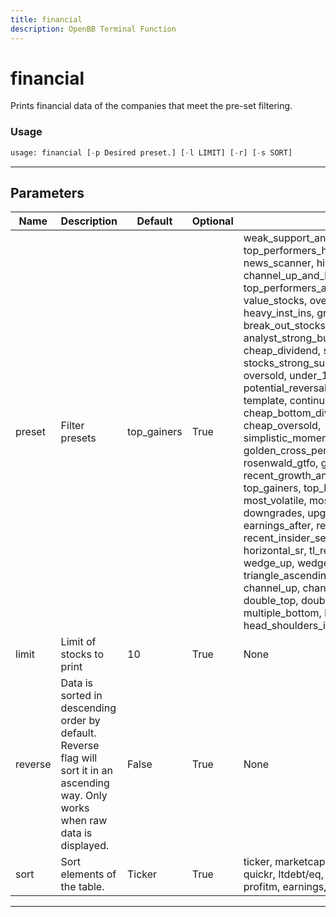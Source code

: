 ```yaml
---
title: financial
description: OpenBB Terminal Function
---
```


# financial

Prints financial data of the companies that meet the pre-set filtering.

### Usage

```python
usage: financial [-p Desired preset.] [-l LIMIT] [-r] [-s SORT]
```

---

## Parameters

| Name | Description | Default | Optional | Choices |
| ---- | ----------- | ------- | -------- | ------- |
| preset | Filter presets | top_gainers | True | weak_support_and_top_performers, buffett_like, top_performers_healthcare, modified_dreman, news_scanner, high_vol_and_low_debt, channel_up_and_low_debt_and_sma_50and200, top_performers_all, bull_runs_over_10pct, value_stocks, oversold_under_5dol, heavy_inst_ins, growth_stocks, unusual_volume, break_out_stocks, oversold_under_3dol, analyst_strong_buy, death_cross, cheap_dividend, short_squeeze_scan, stocks_strong_support_levels, modified_neff, oversold, under_15dol_stocks, potential_reversals, sexy_year, undervalue, template, continued_momentum_scan, cheap_bottom_dividend, top_performers_tech, cheap_oversold, simplistic_momentum_scanner_under_7dol, golden_cross_penny, 5pct_above_low, rosenwald_gtfo, golden_cross, recent_growth_and_support, rosenwald, top_gainers, top_losers, new_high, new_low, most_volatile, most_active, overbought, downgrades, upgrades, earnings_before, earnings_after, recent_insider_buying, recent_insider_selling, major_news, horizontal_sr, tl_resistance, tl_support, wedge_up, wedge_down, wedge, triangle_ascending, triangle_descending, channel_up, channel_down, channel, double_top, double_bottom, multiple_top, multiple_bottom, head_shoulders, head_shoulders_inverse |
| limit | Limit of stocks to print | 10 | True | None |
| reverse | Data is sorted in descending order by default. Reverse flag will sort it in an ascending way. Only works when raw data is displayed. | False | True | None |
| sort | Sort elements of the table. | Ticker | True | ticker, marketcap, dividend, roa, roe, roi, currr, quickr, ltdebt/eq, debt/eq, grossm, operm, profitm, earnings, price, change, volume |
---

